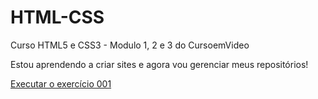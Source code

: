 # HTML-CSS
 Curso HTML5 e CSS3 - Modulo 1, 2 e 3 do CursoemVideo 

 Estou aprendendo a criar sites e agora vou gerenciar meus repositórios!

 <a href= "https://guthierryschiavo.github.io/HTML-CSS/exercicios/ex001/index.html"> Executar o exercício 001</a>